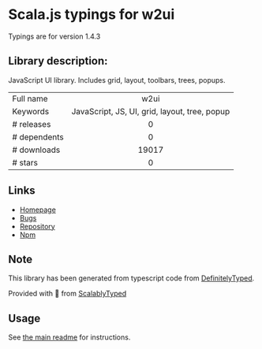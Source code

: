 
# Scala.js typings for w2ui

Typings are for version 1.4.3

## Library description:
JavaScript UI library. Includes grid, layout, toolbars, trees, popups.

|                    |                 |
| ------------------ | :-------------: |
| Full name          | w2ui |
| Keywords           | JavaScript, JS, UI, grid, layout, tree, popup |
| # releases         | 0 |
| # dependents       | 0 |
| # downloads        | 19017 |
| # stars            | 0 |

## Links
- [Homepage](https://github.com/vitmalina/w2ui#readme)
- [Bugs](https://github.com/vitmalina/w2ui/issues)
- [Repository](https://github.com/vitmalina/w2ui)
- [Npm](https://www.npmjs.com/package/w2ui)
    


## Note
This library has been generated from typescript code from [DefinitelyTyped](https://definitelytyped.org).

Provided with :purple_heart: from [ScalablyTyped](https://github.com/oyvindberg/ScalablyTyped)

## Usage
See [the main readme](../../readme.md) for instructions.


